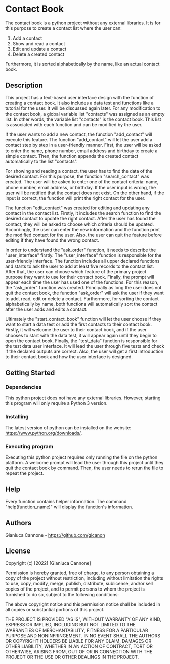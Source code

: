 # Contact Book

The contact book is a python project without any external libraries. 
It is for this purpose to create a contact list where the user can:

1. Add a contact
2. Show and read a contact
3. Edit and update a contact
4. Delete a created contact

Furthermore, it is sorted alphabetically by the name, like an actual contact book.

## Description

This project has a text-based user interface design with the function of creating a contact book. It also includes a data test and functions like a tutorial for the user. It will be discussed again later. For any modification to the contact book, a global variable list "contacts" was assigned as an empty list. In other words, the variable list "contacts" is the contact book. This list is associated with each function and can be modified by the user.

If the user wants to add a new contact, the function "add_contact" will execute this feature. The function "add_contact" will let the user add a contact step by step in a user-friendly manner. First, the user will be asked to enter the name, phone number, email address and birthday to create a simple contact. Then, the function appends the created contact automatically to the list "contacts".

For showing and reading a contact, the user has to find the data of the desired contact. For this purpose, the function "search_contact" was created. The user will be asked to enter one of the contact criteria: name, phone number, email address, or birthday. If the user input is wrong, the user will be notified that the contact does not exist. On the other hand, if the input is correct, the function will print the right contact for the user.

The function "edit_contact" was created for editing and updating any contact in the contact list. Firstly, it includes the search function to find the desired contact to update the right contact. After the user has found the contact, they will be asked to choose which criteria should be updated. Accordingly, the user can enter the new information and the function print the modified contact for the user. Also, the user can quit the feature before editing if they have found the wrong contact.

In order to understand the "ask_order" function, it needs to describe the "user_interface" firstly. The "user_interface" function is responsible for the user-friendly interface. The function includes all upper declared functions and starts to ask the user to add at least five records to the contact list. After that, the user can choose which feature of the primary project purpose they want to use for their contact book. Finally, the prompt will appear each time the user has used one of the functions.
For this reason, the "ask_order" function was created. Principally as long the user does not quit the contact book, the function "ask_order" will ask the user if they want to add, read, edit or delete a contact. Furthermore, for sorting the contact alphabetically by name, both functions will automatically sort the contact after the user adds and edits a contact.

Ultimately the "start_contact_book" function will let the user choose if they want to start a data test or add the first contacts to their contact book. Firstly, it will welcome the user to their contact book, and if the user chooses to start with the data test, it will appear again until they begin to open the contact book. Finally, the "test_data" function is responsible for the test data user interface. It will lead the user through five tests and check if the declared outputs are correct. Also, the user will get a first introduction to their contact book and how the user interface is designed.

## Getting Started

### Dependencies

This python project does not have any external libraries. However, starting this program will only require a Python 3 version.

### Installing

The latest version of python can be installed on the website: https://www.python.org/downloads/.

### Executing program

Executing this python project requires only running the file on the python platform. A welcome prompt will lead the user through this project until they quit the contact book by command. Then, the user needs to rerun the file to repeat the project.

## Help

Every function contains helper information. The command "help(function_name)" will display the function's information.

## Authors

Gianluca Cannone - https://github.com/gicanon

## License

Copyright (c) [2022] [Gianluca Cannone]

Permission is hereby granted, free of charge, to any person obtaining a copy of the project without restriction, including without limitation the rights to use, copy, modify, merge, publish, distribute, sublicense, and/or sell copies of the project, and to permit persons to whom the project is furnished to do so, subject to the following conditions:

The above copyright notice and this permission notice shall be included in all copies or substantial portions of this project.

THE PROJECT IS PROVIDED "AS IS", WITHOUT WARRANTY OF ANY KIND, EXPRESS OR IMPLIED, INCLUDING BUT NOT LIMITED TO THE WARRANTIES OF MERCHANTABILITY, FITNESS FOR A PARTICULAR PURPOSE AND NONINFRINGEMENT. IN NO EVENT SHALL THE AUTHORS OR COPYRIGHT HOLDERS BE LIABLE FOR ANY CLAIM, DAMAGES OR OTHER LIABILITY, WHETHER IN AN ACTION OF CONTRACT, TORT OR OTHERWISE, ARISING FROM, OUT OF OR IN CONNECTION WITH THE PROJECT OR THE USE OR OTHER DEALINGS IN THE PROJECT.